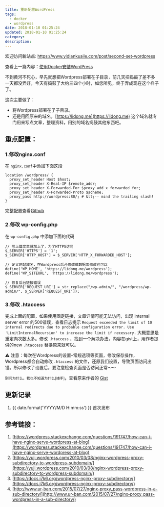 ```yaml
---
title: 重新配置WordPress
tags:
  - docker
  - wordpress
date: 2018-01-10 01:25:24
updated: 2018-01-10 01:25:24
category:
description:
---
```


欢迎访问新站点: <https://www.yidiankuaile.com/post/second-set-wordpress>

查看上一篇内容：[使用Docker安装WordPress](https://lidong.me/blog/install-wordpress-with-docker/)

不到黄河不死心，早先就想把Wordpress部署在子目录，前几天把捣鼓了差不多一天都没弄好，今天有捣鼓了大约三四个小时，如您所见，终于弄成现在这个样子了。

<span id="more-143"></span>

这次主要做了：

*   将Wordpress部署在了子目录。
*   还是用回原来的域名，[https://lidong.me](https://lidong.me) 这个域名就专门用来写点文章，整理资料，用别的域名捣鼓其他东西吧。

## 重点配置：

### 1.修改nginx.conf

在 `nginx.conf`中添加下面这段
```
location /wordpress/ {
  proxy_set_header Host $host;
  proxy_set_header X-Real-IP $remote_addr;
  proxy_set_header X-Forwarded-For $proxy_add_x_forwarded_for;
  proxy_set_header X-Forwarded-Proto $scheme;
  proxy_pass http://wordpress:80/; # &lt;-- mind the trailing slash!
}
```

完整配置查看[Github](https://github.com/ryanlid/nginx-conf/blob/b6d3ecff36727930978676dbd9ed93e6d9c31f08/www.lidong.me.conf#L24-L30)

### 2.修改 wp-config.php

在 `wp-config.php` 中添加下面的代码

```
// 写上篇文章就加上了，为了HTTPS访问
$_SERVER['HTTPS'] = '1';
$_SERVER['HTTP_HOST'] = $_SERVER['HTTP_X_FORWARDED_HOST'];

// 定义网站域名，在Wordpress后台修改或数据库修改也可以
define('WP_HOME', 'https://lidong.me/wordpress');
define('WP_SITEURL', 'https://lidong.me/wordpress');

// 修复后台链接错误
$_SERVER['REQUEST_URI'] = str_replace("/wp-admin/", "/wordpress/wp-admin/", $_SERVER['REQUEST_URI']);
```
### 3.修改 .htaccess

完成上面的配置，如果使用固定链接，文章详情可能无法访问，出现 internal server error 的500错误，查看日志提示 `Request exceeded the limit of 10 internal redirects due to probable configuration error. Use 'LimitInternalRecursion' to increase the limit if necessary.` 大概意思是重定向次数太多。修改 `.htaccess` ，找到一个解决办法，内容在gist上，用作者提供的new `.htaccess` 替换原来就可以。

<div class="gist-oembed" data-gist="effa1ee0f20ab9b8886a209c95b719c0.json"></div>

⚠️ 注意：每次在Wordpress的设置&#8211;常规选项等页面，修改保存操作，Wordpress都会自动修改 `.htaccess` 的文件，还原我们设置，导致页面访问出错。所以修改了设置后，要注意检查页面是否访问正常～～

<small>别问为什么，我也不知道为什么[摊手]</small>，查看原来作者的 [Gist](https://gist.github.com/JustThomas/141ebe0764d43188d4f2)


## 更新记录

1. {{ date.format('YYYY/M/D H:mm:ss') }} 首次发布

## 参考链接：

1.  [https://wordpress.stackexchange.com/questions/191747/how-can-i-have-nginx-serve-wordpress-at-blog](https://wordpress.stackexchange.com/questions/191747/how-can-i-have-nginx-serve-wordpress-at-blog)
2.  [https://yuji.wordpress.com/2010/03/08/nginx-wordpress-proxy-subdirectory-to-wordpress-subdomain/](https://yuji.wordpress.com/2010/03/08/nginx-wordpress-proxy-subdirectory-to-wordpress-subdomain/)
3.  [https://docs.j7k6.org/wordpress-nginx-proxy-subdirectory/](https://docs.j7k6.org/wordpress-nginx-proxy-subdirectory/)
4.  [http://www.ur-ban.com/2015/07/27/nginx-proxy_pass-wordpress-in-a-sub-directory/](http://www.ur-ban.com/2015/07/27/nginx-proxy_pass-wordpress-in-a-sub-directory/)
